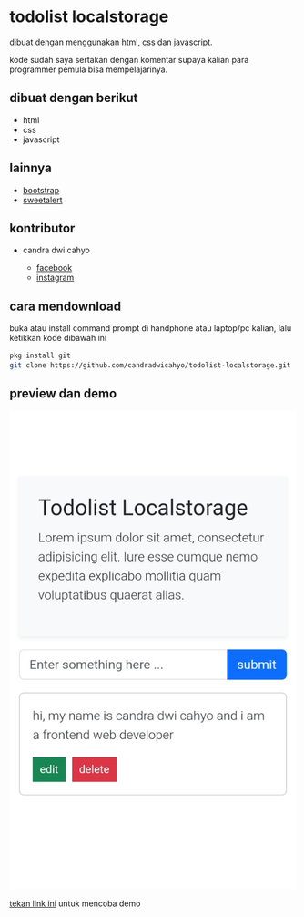 # todolist localstorage

dibuat dengan menggunakan html, css dan javascript.

kode sudah saya sertakan dengan komentar supaya kalian para programmer pemula bisa mempelajarinya.

## dibuat dengan berikut

* html
* css
* javascript

## lainnya

* [bootstrap](https://getbootstrap.com)
* [sweetalert](https://sweetalert2.github.io)

## kontributor

* candra dwi cahyo

  * [facebook](https://facebook.com/candradwicahyo18)
  * [instagram](https://instagram.com/candradwicahyo18)

## cara mendownload

buka atau install command prompt di handphone atau laptop/pc kalian, lalu ketikkan kode dibawah ini

```bash 
pkg install git 
git clone https://github.com/candradwicahyo/todolist-localstorage.git
```

## preview dan demo 

![preview](https://github.com/candradwicahyo/todolist-localstorage/blob/master/image.jpg)

[tekan link ini](https://candradwicahyo.github.io/todolist-localstorage) untuk mencoba demo 